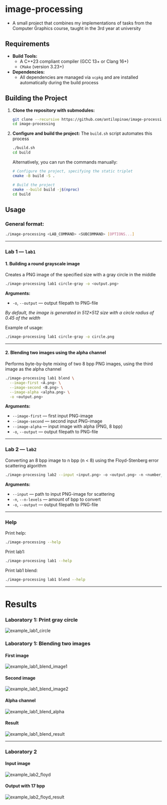 # image-processing

* A small project that combines my implementations of tasks from the Computer Graphics course, taught in the 3rd year at
  university

## Requirements

* **Build Tools:**
    * A C++23 compliant compiler (GCC 13+ or Clang 16+)
    * `CMake` (version 3.23+)
* **Dependencies:**
    * All dependencies are managed via `vcpkg` and are installed automatically during the build process

## Building the Project

1. **Clone the repository with submodules:**
   ```bash
   git clone --recursive https://github.com/antilopinae/image-processing
   cd image-processing
   ```

2. **Configure and build the project:**
   The `build.sh` script automates this process
   ```bash
   ./build.sh
   cd build
   ```
   Alternatively, you can run the commands manually:
   ```bash
   # Configure the project, specifying the static triplet
   cmake -B build -S .

   # Build the project
   cmake --build build -j$(nproc)
   cd build
   ```

## Usage

### General format:

```bash
./image-processing <LAB_COMMAND> <SUBCOMMAND> [OPTIONS...]
```

---

### Lab 1 — `lab1`

#### 1. Building a round grayscale image

Creates a PNG image of the specified size with a gray circle in the middle

```bash
./image-processing lab1 circle-gray -o <output.png>
```

**Arguments:**

* `-o`, `--output` — output filepath to PNG-file

*By default, the image is generated in 512×512 size with a circle radius of 0.45 of the width*

Example of usage:

```bash
./image-processing lab1 circle-gray -o circle.png
```

---

#### 2. Blending two images using the alpha channel

Performs byte-by-byte mixing of two 8 bpp PNG images, using the third image as the alpha channel

```bash
./image-processing lab1 blend \
  --image-first <A.png> \
  --image-second <B.png> \
  --image-alpha <alpha.png> \
  -o <output.png>
```

**Arguments:**

* `--image-first` — first input PNG-image
* `--image-second` — second input PNG-image
* `--image-alpha` — input image with alpha (PNG, 8 bpp)
* `-o`, `--output` — output filepath to PNG-file

---

### Lab 2 — `lab2`

Converting an 8 bpp image to n bpp (n < 8) using the Floyd-Stenberg error scattering algorithm

```bash
./image-processing lab2 --input <input.png> -o <output.png> -n <number_of_levels>
```

**Arguments:**

* `--input` — path to input PNG-image for scattering
* `-n`, `--n-levels` — amount of bpp to convert
* `-o`, `--output` — output filepath to PNG-file

---

### Help

Print help:

```bash
./image-processing --help
```

Print lab1:

```bash
./image-processing lab1 --help
```

Print lab1 blend:

```bash
./image-processing lab1 blend --help
```

---

# Results

### Laboratory 1: Print gray circle

![example_lab1_circle](./assets/ex-circle.png)

### Laboratory 1: Blending two images

#### First image

![example_lab1_blend_image1](./assets/ex-blend-image1.png)

#### Second image

![example_lab1_blend_image2](./assets/ex-blend-image2.png)

#### Alpha channel

![example_lab1_blend_alpha](./assets/ex-blend-alpha.png)

#### Result

![example_lab1_blend_result](./assets/ex-blend-result.png)

---

### Laboratory 2

#### Input image

![example_lab2_floyd](./assets/ex-floyd.png)

#### Output with 17 bpp

![example_lab2_floyd_result](./assets/ex-floyd-result.png)